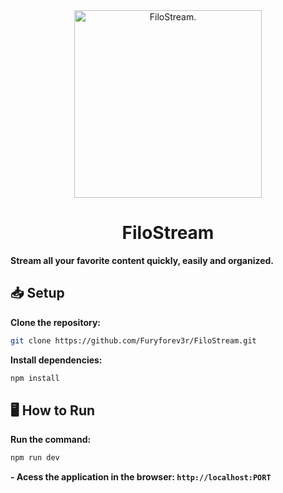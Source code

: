 <div align="center">
  <img src="https://github.com/user-attachments/assets/9b4082fb-c2ba-47a3-813b-fbd547f8a71a" alt="FiloStream." width="300"/>
  <h1>FiloStream</h1>
</div>

**Stream all your favorite content quickly, easily and organized.**

## 📥 Setup
**Clone the repository:**
```bash
git clone https://github.com/Furyforev3r/FiloStream.git
```
**Install dependencies:**
```bash
npm install
```
## 🖥️ How to Run
**Run the command:**
```bash
npm run dev
```
**- Acess the application in the browser: `http://localhost:PORT`**
